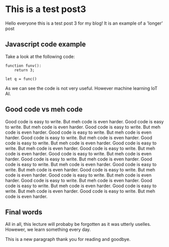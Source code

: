# This is a test post3
Hello everyone this is a test post 3 for my blog! It is an example of a 'longer' post

## Javascript code example
Take a look at the following code:
```javscript
function funv():
    return 3;

let q = func()
```

As we can see the code is not very useful. However machine learning IoT AI.

## Good code vs meh code

Good code is easy to write. But meh code is even harder.
Good code is easy to write. But meh code is even harder. 
Good code is easy to write. But meh code is even harder.
Good code is easy to write. But meh code is even harder.
Good code is easy to write. But meh code is even harder.
Good code is easy to write. But meh code is even harder.
Good code is easy to write. But meh code is even harder.
Good code is easy to write. But meh code is even harder.
Good code is easy to write. But meh code is even harder.
Good code is easy to write. But meh code is even harder.
Good code is easy to write. But meh code is even harder.
Good code is easy to write. But meh code is even harder.
Good code is easy to write. But meh code is even harder.
Good code is easy to write. But meh code is even harder.
Good code is easy to write. But meh code is even harder.
Good code is easy to write. But meh code is even harder.
Good code is easy to write. But meh code is even harder.
Good code is easy to write. But meh code is even harder.

## Final words

All in all, this lecture will probaby be forgotten as it was utterly uselles. Howewer, we learn something every day.

This is a new paragraph thank you for reading and goodbye.

